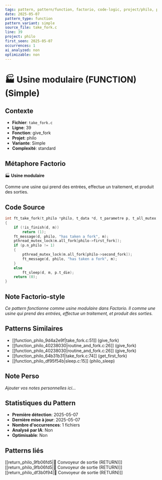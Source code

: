 ```yaml
---
tags: pattern, pattern/function, factorio, code-logic, project/philo, pattern/variant/simple
date: 2025-05-07
pattern_type: function
pattern_variant: simple
source_file: take_fork.c
line: 39
project: philo
first_seen: 2025-05-07
occurrences: 1
ai_analyzed: non
optimizable: non
---
```


# 🏭 Usine modulaire (FUNCTION) (Simple)

## Contexte
- **Fichier**: `take_fork.c`
- **Ligne**: 39
- **Fonction**: give_fork
- **Projet**: philo
- **Variante**: Simple
- **Complexité**: standard

## Métaphore Factorio
🏭 **Usine modulaire**

Comme une usine qui prend des entrées, effectue un traitement, et produit des sorties.

## Code Source
```c
int	ft_take_fork(t_philo *philo, t_data *d, t_parametre p, t_all_mutex m)
{
	if (!is_finish(d, m))
		return (1);
	ft_message(d, philo, "has taken a fork", m);
	pthread_mutex_lock(m.all_fork[philo->first_fork]);
	if (p.n_philo != 1)
	{
		pthread_mutex_lock(m.all_fork[philo->second_fork]);
		ft_message(d, philo, "has taken a fork", m);
	}
	else
		ft_sleep(d, m, p.t_die);
	return (0);
}
```

## Note Factorio-style
*Ce pattern fonctionne comme usine modulaire dans Factorio. Il comme une usine qui prend des entrées, effectue un traitement, et produit des sorties.*

## Patterns Similaires
- [[function_philo_9d4a2e9f|take_fork.c:51]] (give_fork)
- [[function_philo_40238030|routine_and_fork.c:26]] (give_fork)
- [[function_philo_40238030|routine_and_fork.c:26]] (give_fork)
- [[function_philo_64b31b31|take_fork.c:74]] (get_first_fork)
- [[function_philo_df95f54b|sleep.c:15]] (philo_sleep)

## Note Perso
*Ajouter vos notes personnelles ici...*

## Statistiques du Pattern
- **Première détection**: 2025-05-07
- **Dernière mise à jour**: 2025-05-07
- **Nombre d'occurrences**: 1 fichiers
- **Analysé par IA**: Non
- **Optimisable**: Non

## Patterns liés
[[return_philo_9fb06fd5|🚚 Convoyeur de sortie (RETURN)]]
[[return_philo_9fb06fd5|🚚 Convoyeur de sortie (RETURN)]]
[[return_philo_df3b0f94|🚚 Convoyeur de sortie (RETURN)]]
